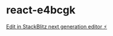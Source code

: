 # react-e4bcgk

[Edit in StackBlitz next generation editor ⚡️](https://stackblitz.com/~/github.com/praveenkumarguntoju/react-e4bcgk)